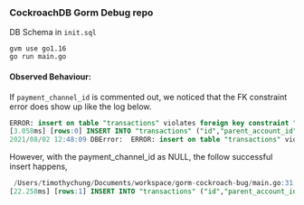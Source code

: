 ### CockroachDB Gorm Debug repo

DB Schema in `init.sql`

```
gvm use go1.16
go run main.go
```

#### Observed Behaviour: 

If `payment_channel_id` is commented out, we noticed that the FK constraint error does show up like the log below.

```sql
ERROR: insert on table "transactions" violates foreign key constraint "fk_parent_account_id_ref_accounts" (SQLSTATE 23503)
[3.058ms] [rows:0] INSERT INTO "transactions" ("id","parent_account_id","created_at","updated_at") VALUES ('1190cb1f-5564-4db0-8bb1-7b1fe45fc410','invalid-acct-id',1627922889,1627922889)
2021/08/02 12:48:09 DBError:  ERROR: insert on table "transactions" violates foreign key constraint "fk_parent_account_id_ref_accounts" (SQLSTATE 23503)
```

However, with the payment_channel_id as NULL, the follow successful insert happens,

```sql
 /Users/timothychung/Documents/workspace/gorm-cockroach-bug/main.go:31
[22.258ms] [rows:1] INSERT INTO "transactions" ("id","parent_account_id","payment_channel_id","created_at","updated_at") VALUES ('1e053b81-022e-4503-9111-4a39b3d4da11','invalid-acct-id',NULL,1627922929,1627922929)
```
